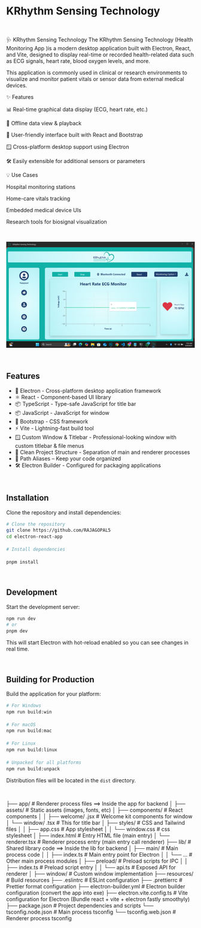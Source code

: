 # KRhythm Sensing Technology

<br />

🩺 KRhythm Sensing Technology
The KRhythm Sensing Technology  (Health Monitoring App )is a modern desktop application built with Electron, React, and Vite, designed to display real-time or recorded health-related data such as ECG signals, heart rate, blood oxygen levels, and more.

This application is commonly used in clinical or research environments to visualize and monitor patient vitals or sensor data from external medical devices.




✨ Features

📊 Real-time graphical data display (ECG, heart rate, etc.)

📁 Offline data view & playback

🧠 User-friendly interface built with React and Bootstrap

🪟 Cross-platform desktop support using Electron

🛠️ Easily extensible for additional sensors or parameters




💡 Use Cases

Hospital monitoring stations

Home-care vitals tracking

Embedded medical device UIs

Research tools for biosignal visualization


<br />

<p align="center">
    <img src="app/assets/preview.png" target="_blank" />
</p>



<br />

## Features

- 🚀 Electron - Cross-platform desktop application framework
- ⚛️ React - Component-based UI library
- 📦 TypeScript - Type-safe JavaScript for title bar
- 📦 JavaScript - JavaScript for window 
- 🎨 Bootstrap - CSS framework
- ⚡ Vite - Lightning-fast build tool
- 🪟 Custom Window & Titlebar - Professional-looking window with custom titlebar & file menus
- 📐 Clean Project Structure - Separation of main and renderer processes
- 🧩 Path Aliases – Keep your code organized
- 🛠️ Electron Builder - Configured for packaging applications

<br />




## Installation

Clone the repository and install dependencies:

```bash
# Clone the repository
git clone https://github.com/RAJAGOPAL5
cd electron-react-app

# Install dependencies

pnpm install

```

<br />

## Development

Start the development server:

```bash
npm run dev
# or
pnpm dev

```

This will start Electron with hot-reload enabled so you can see changes in real time.

<br />

## Building for Production

Build the application for your platform:

```bash
# For Windows
npm run build:win

# For macOS
npm run build:mac

# For Linux
npm run build:linux

# Unpacked for all platforms
npm run build:unpack
```

Distribution files will be located in the `dist` directory.

<br />

├── app/                        # Renderer process files ==> Inside the app for backend
│   ├── assets/                 # Static assets (images, fonts, etc)
│   ├── components/             # React components
│   │   ├── welcome/ .jsx           # Welcome kit components for window
│       └── window/  .tsx       # This for title bar
│   ├── styles/                 # CSS and Tailwind files
│   │   ├── app.css             # App stylesheet
│   │   └── window.css          # css stylesheet
│   ├── index.html              # Entry HTML file (main entry)
│   └── renderer.tsx            # Renderer process entry (main entry call renderer)
├── lib/                        # Shared library code ==> Inside the lib for backend
│   ├── main/                   # Main process code
│   │   ├── index.ts            # Main entry point for Electron
│   │   └── ...                 # Other main process modules
│   ├── preload/                # Preload scripts for IPC
│   │   ├── index.ts            # Preload script entry
│   │   └── api.ts              # Exposed API for renderer
│   ├── window/                 # Custom window implementation
├── resources/                  # Build resources
├── .eslintrc                   # ESLint configuration
├── .prettierrc                 # Prettier format configuration
├── electron-builder.yml        # Electron builder configuration (convert the app into exe)
├── electron.vite.config.ts     # Vite configuration for Electron (Bundle react + vite + electron fastly smoothyly)
├── package.json                # Project dependencies and scripts
└── tsconfig.node.json          # Main process tsconfig
└── tsconfig.web.json           # Renderer process tsconfig

<br />

